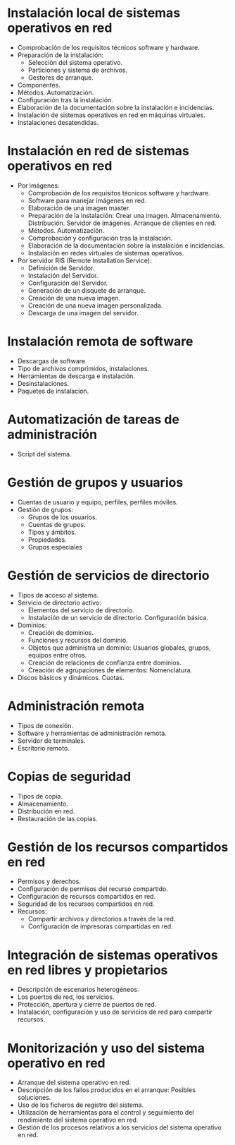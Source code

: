 # Instalación local de sistemas operativos en red
- Comprobación de los requisitos técnicos software y hardware.
- Preparación de la instalación:
  - Selección del sistema operativo.
  - Particiones y sistema de archivos.
  - Gestores de arranque.
- Componentes.
- Métodos. Automatización.
- Configuración tras la instalación.
- Elaboración de la documentación sobre la instalación e incidencias.
- Instalación de sistemas operativos en red en máquinas virtuales.
- Instalaciones desatendidas.

# Instalación en red de sistemas operativos en red
- Por imágenes:
  - Comprobación de los requisitos técnicos software y hardware.
  - Software para manejar imágenes en red.
  - Elaboración de una imagen master.
  - Preparación de la instalación: Crear una imagen. Almacenamiento. Distribución. Servidor de imágenes. Arranque de clientes en red.
  - Métodos. Automatización.
  - Comprobación y configuración tras la instalación.
  - Elaboración de la documentación sobre la instalación e incidencias.
  - Instalación en redes virtuales de sistemas operativos.
- Por servidor RIS (Remote Installation Service):
  - Definición de Servidor.
  - Instalación del Servidor.
  - Configuración del Servidor.
  - Generación de un disquete de arranque.
  - Creación de una nueva imagen.
  - Creación de una nueva imagen personalizada.
  - Descarga de una imagen del servidor.

# Instalación remota de software
- Descargas de software.
- Tipo de archivos comprimidos, instalaciones.
- Herramientas de descarga e instalación.
- Desinstalaciones.
- Paquetes de instalación.

# Automatización de tareas de administración
- Script del sistema.

# Gestión de grupos y usuarios
- Cuentas de usuario y equipo, perfiles, perfiles móviles.
- Gestión de grupos:
  - Grupos de los usuarios.
  - Cuentas de grupos.
  - Tipos y ámbitos.
  - Propiedades.
  - Grupos especiales

# Gestión de servicios de directorio
- Tipos de acceso al sistema.
- Servicio de directorio activo:
  - Elementos del servicio de directorio.
  - Instalación de un servicio de directorio. Configuración básica.
- Dominios:
  - Creación de dominios.
  - Funciones y recursos del dominio.
  - Objetos que administra un dominio: Usuarios globales, grupos, equipos entre otros.
  - Creación de relaciones de confianza entre dominios.
  - Creación de agrupaciones de elementos: Nomenclatura.
- Discos básicos y dinámicos. Cuotas.

# Administración remota
- Tipos de conexión.
- Software y herramientas de administración remota.
- Servidor de terminales.
- Escritorio remoto.

# Copias de seguridad
- Tipos de copia.
- Almacenamiento.
- Distribución en red.
- Restauración de las copias.

# Gestión de los recursos compartidos en red
- Permisos y derechos.
- Configuración de permisos del recurso compartido.
- Configuración de recursos compartidos en red.
- Seguridad de los recursos compartidos en red.
- Recursos:
  - Compartir archivos y directorios a través de la red.
  - Configuración de impresoras compartidas en red.

# Integración de sistemas operativos en red libres y propietarios
- Descripción de escenarios heterogéneos.
- Los puertos de red, los servicios.
- Protección, apertura y cierre de puertos de red.
- Instalación, configuración y uso de servicios de red para compartir recursos.

# Monitorización y uso del sistema operativo en red
- Arranque del sistema operativo en red.
- Descripción de los fallos producidos en el arranque: Posibles soluciones.
- Uso de los ficheros de registro del sistema.
- Utilización de herramientas para el control y seguimiento del rendimiento del sistema operativo en red.
- Gestión de los procesos relativos a los servicios del sistema operativo en red.
